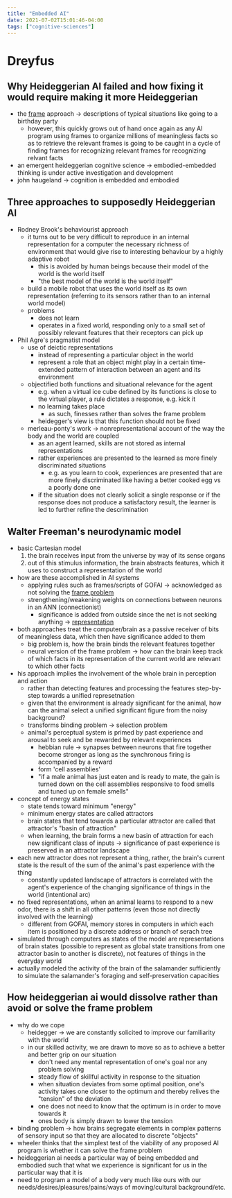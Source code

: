 ```yaml
---
title: "Embedded AI"
date: 2021-07-02T15:01:46-04:00
tags: ["cognitive-sciences"]
---
```


# Dreyfus
## Why Heideggerian AI failed and how fixing it would require making it more Heideggerian
-   the [frame](/thoughts/frame-problem) approach → descriptions of typical situations like going to a birthday party
	-   however, this quickly grows out of hand once again as any AI program using frames to organize millions of meaningless facts so as to retrieve the relevant frames is going to be caught in a cycle of finding frames for recognizing relevant frames for recognizing relvant facts
-   an emergent heideggerian cognitive science → embodied-embedded thinking is under active investigation and development
-   john haugeland → cognition is embedded and embodied
## Three approaches to supposedly Heideggerian AI
-   Rodney Brook's behaviourist approach
	-   it turns out to be very difficult to reproduce in an internal representation for a computer the necessary richness of environment that would give rise to interesting behaviour by a highly adaptive robot
		-   this is avoided by human beings because their model of the world is the world itself
		-   "the best model of the world is the world itself"
	-   build a mobile robot that uses the world itself as its own representation (referring to its sensors rather than to an internal world model)
	-   problems
		-   does not learn
		-   operates in a fixed world, responding only to a small set of possibly relevant features that their receptors can pick up
-   Phil Agre's pragmatist model
	-   use of deictic representations
		-   instead of representing a particular object in the world
		-   represent a role that an object might play in a certain time-extended pattern of interaction between an agent and its environment
	-   objectified both functions and situational relevance for the agent
		-   e.g. when a virtual ice cube defined by its functions is close to the virtual player, a rule dictates a response, e.g. kick it
		-   no learning takes place
			-   as such, finesses rather than solves the frame problem
		-   heidegger's view is that this function should not be fixed
	-   merleau-ponty's work → nonrepresentational account of the way the body and the world are coupled
		-   as an agent learned, skills are not stored as internal representations
		-   rather experiences are presented to the learned as more finely discriminated situations
			-   e.g. as you learn to cook, experiences are presented that are more finely discriminated like having a better cooked egg vs a poorly done one
		-   if the situation does not clearly solicit a single response or if the response does not produce a satisfactory result, the learner is led to further refine the descrimination
## Walter Freeman's neurodynamic model
-   basic Cartesian model
	1.  the brain receives input from the universe by way of its sense organs
	2.  out of this stimulus information, the brain abstracts features, which it uses to construct a representation of the world
-   how are these accomplished in AI systems
	-   applying rules such as frames/scripts of GOFAI → acknowledged as not solving the [frame problem](/thoughts/frame-problem)
	-   strengthening/weakening weights on connections between neurons in an ANN (connectionist)
		-   significance is added from outside since the net is not seeking anything -> [representation](/thoughts/representation)
-   both approaches treat the computer/brain as a passive receiver of bits of meaningless data, which then have significance added to them
	-   big problem is, how the brain binds the relevant features together
	-   neural version of the frame problem → how can the brain keep track of which facts in its representation of the current world are relevant to which other facts
-   his approach implies the involvement of the whole brain in perception and action
	-   rather than detecting features and processing the features step-by-step towards a unified represetnation
	-   given that the environment is already significant for the animal, how can the animal select a unified significant figure from the noisy background?
	-   transforms binding problem → selection problem
	-   animal's perceptual system is primed by past experience and arousal to seek and be rewarded by relevant experiences
		-   hebbian rule → synapses between neurons that fire together become stronger as long as the synchronous firing is accompanied by a reward
		-   form 'cell assemblies'
		-   "if a male animal has just eaten and is ready to mate, the gain is turned down on the cell assemblies responsive to food smells and tuned up on female smells"
-   concept of energy states
	-   state tends toward minimum "energy"
	-   minimum energy states are called attractors
	-   brain states that tend towards a particular attractor are called that attractor's "basin of attraction"
	-   when learning, the brain forms a new basin of attraction for each new significant class of inputs → significance of past experience is preserved in an attractor landscape
-   each new attractor does not represent a thing, rather, the brain's current state is the result of the sum of the animal's past experience with the thing
	-   constantly updated landscape of attractors is correlated with the agent's experience of the changing significance of things in the world (intentional arc)
-   no fixed representations, when an animal learns to respond to a new odor, there is a shift in all other patterns (even those not directly involved with the learning)
	-   different from GOFAI, memory stores in computers in which each item is positioned by a discrete address or branch of serach tree
-   simulated through computers as states of the model are representations of brain states (possible to represent as global state transitions from one attractor basin to another is discrete), not features of things in the everyday world
-   actually modeled the activity of the brain of the salamander sufficiently to simulate the salamander's foraging and self-preservation capacities
## How heideggerian ai would dissolve rather than avoid or solve the frame problem
-   why do we cope
	-   heidegger → we are constantly solicited to improve our familiarity with the world
	-   in our skilled activity, we are drawn to move so as to achieve a better and better grip on our situation
		-   don't need any mental representation of one's goal nor any problem solving
		-   steady flow of skillful activity in response to the situation
		-   when situation deviates from some optimal position, one's activity takes one closer to the optimum and thereby relives the "tension" of the deviation
		-   one does not need to know that the optimum is in order to move towards it
		-   ones body is simply drawn to lower the tension
-   binding problem → how brains segregate elements in complex patterns of sensory input so that they are allocated to discrete "objects"
-   wheeler thinks that the simplest test of the viability of any proposed AI program is whether it can solve the frame problem
-   heideggerian ai needs a particular way of being embedded and embodied such that what we experience is significant for us in the particular way that it is
-   need to program a model of a body very much like ours with our needs/desires/pleasures/pains/ways of moving/cultural background/etc.